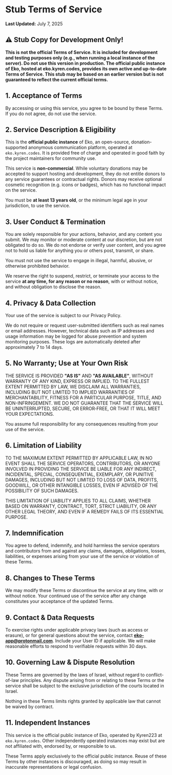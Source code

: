 # Stub Terms of Service

**Last Updated:** July 7, 2025

## ⚠️ Stub Copy for Development Only!

**This is not the official Terms of Service. It is included for development and testing purposes only (e.g., when running a local instance of the server).
Do not use this version in production.
The official public instance of Eko, hosted at eko.kyren.codes, provides its own active and up-to-date Terms of Service.
This stub may be based on an earlier version but is not guaranteed to reflect the current official terms.**

## 1. Acceptance of Terms

By accessing or using this service, you agree to be bound by these Terms. If you do not agree, do not use the service.

## 2. Service Description & Eligibility

This is the **official public instance** of Eko, an open-source, donation-supported anonymous communication platform, operated at `eko.kyren.codes`. It is provided free of charge and operated in good faith by the project maintainers for community use.

This service is **non-commercial**. While voluntary donations may be accepted to support hosting and development, they do not entitle donors to any service guarantees or contractual rights. Donors may receive optional cosmetic recognition (e.g. icons or badges), which has no functional impact on the service.

You must be **at least 13 years old**, or the minimum legal age in your jurisdiction, to use the service.

## 3. User Conduct & Termination

You are solely responsible for your actions, behavior, and any content you submit. We may monitor or moderate content at our discretion, but are not obligated to do so. We do not endorse or verify user content, and you agree not to hold us liable for anything you or others post, transmit, or share.

You must not use the service to engage in illegal, harmful, abusive, or otherwise prohibited behavior.

We reserve the right to suspend, restrict, or terminate your access to the service **at any time, for any reason or no reason**, with or without notice, and without obligation to disclose the reason.

## 4. Privacy & Data Collection

Your use of the service is subject to our Privacy Policy.

We do not require or request user-submitted identifiers such as real names or email addresses. However, technical data such as IP addresses and usage information may be logged for abuse prevention and system monitoring purposes. These logs are automatically deleted after approximately 7 to 14 days.

## 5. No Warranty; Use at Your Own Risk

THE SERVICE IS PROVIDED **"AS IS"** AND **"AS AVAILABLE"**, WITHOUT WARRANTY OF ANY KIND, EXPRESS OR IMPLIED.
TO THE FULLEST EXTENT PERMITTED BY LAW, WE DISCLAIM ALL WARRANTIES, INCLUDING BUT NOT LIMITED TO IMPLIED WARRANTIES OF MERCHANTABILITY, FITNESS FOR A PARTICULAR PURPOSE, TITLE, AND NON-INFRINGEMENT.
WE DO NOT GUARANTEE THAT THE SERVICE WILL BE UNINTERRUPTED, SECURE, OR ERROR‑FREE, OR THAT IT WILL MEET YOUR EXPECTATIONS.

You assume full responsibility for any consequences resulting from your use of the service.

## 6. Limitation of Liability

TO THE MAXIMUM EXTENT PERMITTED BY APPLICABLE LAW, IN NO EVENT SHALL THE SERVICE OPERATORS, CONTRIBUTORS, OR ANYONE INVOLVED IN PROVIDING THE SERVICE BE LIABLE FOR ANY INDIRECT, INCIDENTAL, SPECIAL, CONSEQUENTIAL, EXEMPLARY, OR PUNITIVE DAMAGES, INCLUDING BUT NOT LIMITED TO LOSS OF DATA, PROFITS, GOODWILL, OR OTHER INTANGIBLE LOSSES, EVEN IF ADVISED OF THE POSSIBILITY OF SUCH DAMAGES.

THIS LIMITATION OF LIABILITY APPLIES TO ALL CLAIMS, WHETHER BASED ON WARRANTY, CONTRACT, TORT, STRICT LIABILITY, OR ANY OTHER LEGAL THEORY, AND EVEN IF A REMEDY FAILS OF ITS ESSENTIAL PURPOSE.

## 7. Indemnification

You agree to defend, indemnify, and hold harmless the service operators and contributors from and against any claims, damages, obligations, losses, liabilities, or expenses arising from your use of the service or violation of these Terms.

## 8. Changes to These Terms

We may modify these Terms or discontinue the service at any time, with or without notice. Your continued use of the service after any change constitutes your acceptance of the updated Terms.

## 9. Contact & Data Requests

To exercise rights under applicable privacy laws (such as access or erasure), or for general questions about the service, contact **eko-app@protonmail.com**.
Include your User ID if applicable. We will make reasonable efforts to respond to verifiable requests within 30 days.

## 10. Governing Law & Dispute Resolution

These Terms are governed by the laws of Israel, without regard to conflict-of-law principles. Any dispute arising from or relating to these Terms or the service shall be subject to the exclusive jurisdiction of the courts located in Israel.

Nothing in these Terms limits rights granted by applicable law that cannot be waived by contract.

## 11. Independent Instances

This service is the official public instance of Eko, operated by Kyren223 at `eko.kyren.codes`. Other independently operated instances may exist but are not affiliated with, endorsed by, or responsible to us.

These Terms apply exclusively to the official public instance. Reuse of these Terms by other instances is discouraged, as doing so may result in inaccurate representations or legal confusion.
